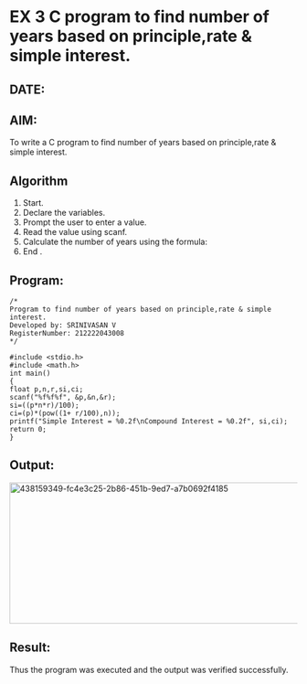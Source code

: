 # EX 3 C program to find number of years based on principle,rate & simple interest.
## DATE:
## AIM:
To write a C program to find number of years based on principle,rate & simple interest.

## Algorithm
1. Start.
2. Declare the variables.
3. Prompt the user to enter a value.
4. Read the value using scanf.
5. Calculate the number of years using the formula:
6. End .  

## Program:
```
/*
Program to find number of years based on principle,rate & simple interest.
Developed by: SRINIVASAN V
RegisterNumber: 212222043008
*/
```
```
#include <stdio.h> 
#include <math.h> 
int main() 
{ 
float p,n,r,si,ci; 
scanf("%f%f%f", &p,&n,&r); 
si=((p*n*r)/100); 
ci=(p)*(pow((1+ r/100),n)); 
printf("Simple Interest = %0.2f\nCompound Interest = %0.2f", si,ci); 
return 0; 
}
```

## Output:

<img width="852" height="247" alt="438159349-fc4e3c25-2b86-451b-9ed7-a7b0692f4185" src="https://github.com/user-attachments/assets/aaeec1a4-26a4-4efd-83f2-7fc4cd54c5a0" />



## Result:
Thus the program was executed and the output was verified successfully.
